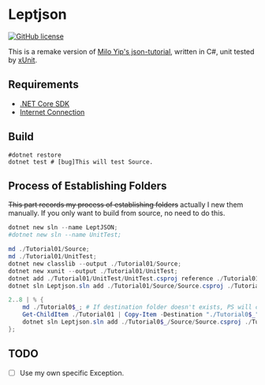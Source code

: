 # Leptjson

[![GitHub license](https://img.shields.io/github/license/imba-tjd/LeptJSON.svg)](https://github.com/imba-tjd/LeptJSON/blob/master/LICENSE)

This is a remake version of [Milo Yip's json-tutorial](https://github.com/miloyip/json-tutorial), written in C#, unit tested by [xUnit](https://xunit.github.io/).

## Requirements

* [.NET Core SDK](https://dotnet.github.io/)
* [Internet Connection](https://www.baidu.com/)

## Build

```batch
#dotnet restore
dotnet test # [bug]This will test Source.
```

## Process of Establishing Folders

~~This part records my process of establishing folders~~ actually I new them manually. If you only want to build from source, no need to do this.

```powershell
dotnet new sln --name LeptJSON;
#dotnet new sln --name UnitTest;

md ./Tutorial01/Source;
md ./Tutorial01/UnitTest;
dotnet new classlib --output ./Tutorial01/Source;
dotnet new xunit --output ./Tutorial01/UnitTest;
dotnet add ./Tutorial01/UnitTest/UnitTest.csproj reference ./Tutorial01/Source/Source.csproj;
dotnet sln Leptjson.sln add ./Tutorial01/Source/Source.csproj ./Tutorial01/UnitTest/UnitTest.csproj;

2..8 | % {
    md ./Tutorial0$_; # If destination folder doesn't exists, PS will copy the first folder's content and then copy other folders themselves.
    Get-ChildItem ./Tutorial01 | Copy-Item -Destination "./Tutorial0$_" -Recurse;
    dotnet sln Leptjson.sln add ./Tutorial0$_/Source/Source.csproj ./Tutorial0$_/UnitTest/UnitTest.csproj;
};
```

## TODO

* [ ] Use my own specific Exception.

